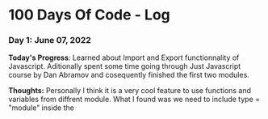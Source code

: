 <!-- Template
### Day 0: February 30, 2016 (Example 1)
##### (delete me or comment me out)

**Today's Progress**: Fixed CSS, worked on canvas functionality for the app.

**Thoughts:** I really struggled with CSS, but, overall, I feel like I am slowly getting better at it. Canvas is still new for me, but I managed to figure out some basic functionality.

**Link to work:** [Calculator App](http://www.example.com)

### Day 0: February 30, 2016 (Example 2)
##### (delete me or comment me out)

**Today's Progress**: Fixed CSS, worked on canvas functionality for the app.

**Thoughts**: I really struggled with CSS, but, overall, I feel like I am slowly getting better at it. Canvas is still new for me, but I managed to figure out some basic functionality.

**Link(s) to work**: [Calculator App](http://www.example.com)


### Day 1: June 27, Monday

**Today's Progress**: I've gone through many exercises on FreeCodeCamp.

**Thoughts** I've recently started coding, and it's a great feeling when I finally solve an algorithm challenge after a lot of attempts and hours spent.

**Link(s) to work**
1. [Find the Longest Word in a String](https://www.freecodecamp.com/challenges/find-the-longest-word-in-a-string)
2. [Title Case a Sentence](https://www.freecodecamp.com/challenges/title-case-a-sentence) -->

# 100 Days Of Code - Log

### Day 1: June 07, 2022

**Today's Progress**: Learned about Import and Export functionnality of Javascript. Aditionally spent some time going through Just Javascript course by Dan Abramov and cosequently finished the first two modules.

**Thoughts:** Personally I think it is a very cool feature to use functions and variables from diffrent module. What I found was we need to include type = "module" inside the <script> tag to make this work. 
  Just Javascript just changed the way how I looked into variables and values. Stuffs started making sense. I am really glad I came across this course.

  
 ### Day 2: June 08, 2022

**Today's Progress**: Studied some concept of async Javascript and went through some JustJavascript course

**Thoughts** Studies concept related to callback functions in JS and wrote a small implementation of it. Came across Callback hell. As usual spent some time on Just Javascript course and finished the 'Values and Variables' module today. Really happy that I purchased this course. 
  'Variables points to values' -- Sun Tsu
  
### Day 3: June 09, 2022

**Today's Progress**: Continued with Async Javascript; learned about Promises and Asyns/await


**Thoughts** Learned a lot on the asynchronous Javascript and thanks to Joy for making it so much simpler to wrap my head around. Callbacks, Promises and Async/await are really cool and takes Javascript to a whole new level. Today tried creating ice-creams procedurally with time constrains by implementing Async feature of Javascript using all three techniques(Callbacks, Promises and Async/await). Need to work on it more to get a hold of it.
  
  
  ### Day 4: June 10, 2022

**Today's Progress**: Started off with some vanilla JS projects. Completed 4th module of JustJavascript

  
**Thoughts** Put some effort into starting off with some Vanilla JS projects to get some handson experience. Started off by coding some basic HTML for a color flipper app which changes color on random when the button is clicked. More on it tomorrow. Aditionally read some more about Javascript Universe and its view from inside. 
